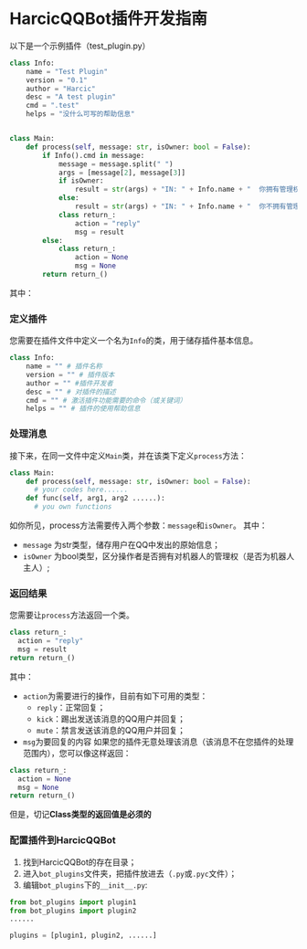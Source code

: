 # HarcicQQBot插件开发指南


以下是一个示例插件（test_plugin.py）
~~~python
class Info:
    name = "Test Plugin"
    version = "0.1"
    author = "Harcic"
    desc = "A test plugin"
    cmd = ".test"
    helps = "没什么可写的帮助信息"


class Main:
    def process(self, message: str, isOwner: bool = False):
        if Info().cmd in message:
            message = message.split(" ")
            args = [message[2], message[3]]
            if isOwner:
                result = str(args) + "IN: " + Info.name + "  你拥有管理权"
            else:
                result = str(args) + "IN: " + Info.name + "  你不拥有管理权"
            class return_:
                action = "reply"
                msg = result
        else:
            class return_:
                action = None
                msg = None
        return return_()

~~~

其中：
### 定义插件
您需要在插件文件中定义一个名为`Info`的类，用于储存插件基本信息。
~~~python
class Info:
    name = "" # 插件名称
    version = "" # 插件版本
    author = "" #插件开发者
    desc = "" # 对插件的描述
    cmd = "" # 激活插件功能需要的命令（或关键词）
    helps = "" # 插件的使用帮助信息
~~~
### 处理消息

接下来，在同一文件中定义`Main`类，并在该类下定义`process`方法：
~~~python
class Main:
    def process(self, message: str, isOwner: bool = False):
      # your codes here......
    def func(self, arg1, arg2 ......):
      # you own functions
~~~
如你所见，process方法需要传入两个参数：`message`和`isOwner`。
其中：
  - `message` 为str类型，储存用户在QQ中发出的原始信息；
  - `isOwner` 为bool类型，区分操作者是否拥有对机器人的管理权（是否为机器人主人）;
### 返回结果
您需要让`process`方法返回一个类。
~~~python
class return_:
  action = "reply"
  msg = result
return return_()
~~~
其中：
  - `action`为需要进行的操作，目前有如下可用的类型：
    - `reply`：正常回复；
    - `kick`：踢出发送该消息的QQ用户并回复；
    - `mute`：禁言发送该消息的QQ用户并回复；
  - `msg`为要回复的内容
如果您的插件无意处理该消息（该消息不在您插件的处理范围内），您可以像这样返回：
~~~python
class return_:
  action = None
  msg = None
return return_()
~~~
但是，切记**Class类型的返回值是必须的**

### 配置插件到HarcicQQBot
1. 找到HarcicQQBot的存在目录；
2. 进入`bot_plugins`文件夹，把插件放进去（`.py`或`.pyc`文件）；
3. 编辑`bot_plugins`下的`__init__.py`:
  ~~~python
  from bot_plugins import plugin1
  from bot_plugins import plugin2
  ......

  plugins = [plugin1, plugin2, ......]
  ~~~
